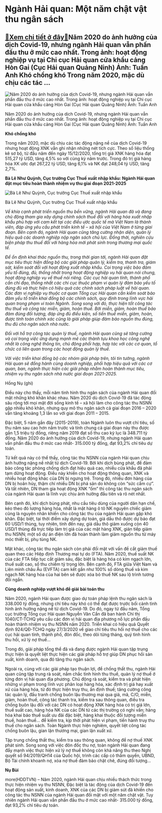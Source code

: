 Ngành Hải quan: Một năm chật vật thu ngân sách
==============================================

[:gift:Xem chi tiết ở đây:gift:](https://hddtvn.com/nganh-hai-quan-mot-nam-chat-vat-thu-ngan-sach/)Năm 2020 do ảnh hưởng của dịch Covid-19, nhưng ngành Hải quan vẫn phấn đấu thu ở mức cao nhất. Trong ảnh: hoạt động nghiệp vụ tại Chi cục Hải quan cửa khẩu cảng Hòn Gai (Cục Hải quan Quảng Ninh) Ảnh: Tuấn Anh Khó chồng khó Trong năm 2020, mặc dù chịu các tác …
--------------------------------------------------------------------------------------------------------------------------------------------------------------------------------------------------------------------------------------------------------------------





![Năm 2020 do ảnh hưởng của dịch Covid-19, nhưng ngành Hải quan vẫn phấn đấu thu ở mức cao nhất. Trong ảnh: hoạt động nghiệp vụ tại Chi cục Hải quan cửa khẩu cảng Hòn Gai (Cục Hải quan Quảng Ninh)	Ảnh: Tuấn Anh](https://hddtvn.com/wp-content/uploads/2021/01/2722_17-1.jpg "Năm 2020 do ảnh hưởng của dịch Covid-19, nhưng ngành Hải quan vẫn phấn đấu thu ở mức cao nhất. Trong ảnh: hoạt động nghiệp vụ tại Chi cục Hải quan cửa khẩu cảng Hòn Gai (Cục Hải quan Quảng Ninh)	Ảnh: Tuấn Anh")


Năm 2020 do ảnh hưởng của dịch Covid-19, nhưng ngành Hải quan vẫn phấn đấu thu ở mức cao nhất. Trong ảnh: hoạt động nghiệp vụ tại Chi cục Hải quan cửa khẩu cảng Hòn Gai (Cục Hải quan Quảng Ninh) Ảnh: Tuấn Anh



**Khó chồng khó**


Trong năm 2020, mặc dù chịu các tác động nặng nề của dịch Covid-19 nhưng hoạt động XNK vẫn ghi nhận những nét tích cực. Theo số liệu thống kê sơ bộ, từ đầu năm đến ngày 15/12/2020, tổng trị giá XNK hàng hóa đạt 515,27 tỷ USD, tăng 4,5% so với cùng kỳ năm trước. Trong đó trị giá hàng hóa XK ước đạt 267,22 tỷ USD, tăng 6,1% và NK đạt 248,04 tỷ USD, tăng 2,7%.





**Bà Lê Như Quỳnh, Cục trưởng Cục Thuế xuất nhập khẩu:** 
**Ngành Hải quan đặt mục tiêu hoàn thành nhiệm vụ thu giai đoạn 2021-2025**





![Bà Lê Như Quỳnh, Cục trưởng Cục Thuế xuất nhập khẩu](https://hddtvn.com/wp-content/uploads/2021/01/2705_15-_2314_C_Quynh.jpg "Bà Lê Như Quỳnh, Cục trưởng Cục Thuế xuất nhập khẩu")


Bà Lê Như Quỳnh, Cục trưởng Cục Thuế xuất nhập khẩu



*Về khía cạnh phát triển nguồn thu bền vững, ngành Hải quan đã và đang chủ động tham gia xây dựng chính sách thuế đối với hàng hóa xuất nhập khẩu phù hợp với cam kết tại các điều ước quốc tế mà Việt Nam là thành viên, đáp ứng yêu cầu phát triển kinh tế – xã hội của Việt Nam ở từng giai đoạn. Bên cạnh đó, ngành Hải quan cũng tăng cường nhận diện, quản lý hiệu quả các doanh nghiệp nộp ngân sách chủ lực. Đồng thời, nghiên cứu biện pháp thu thuế đối với hàng hóa mới phát sinh trong thương mại quốc tế.*


*Để ổn định khai thác nguồn thu, trong thời gian tới, ngành Hải quan đặt mục tiêu thực hiện đồng bộ các giải pháp quản lý, kiểm tra, thanh tra, giám sát, kiểm soát đối với hoạt động xuất nhập khẩu. Coi trọng việc bảo đảm yếu tố đúng, đủ, thống nhất trong hoạt động nghiệp vụ hải quan nói chung, hoạt động nghiệp vụ về thuế nói riêng. Các cục hải quan tỉnh, thành phố cần chỉ đạo, thống nhất các chi cục thuộc phạm vi quản lý đảm bảo yếu tố đúng đủ và thực hiện có hiệu quả các chính sách pháp luật về hải quan. Các đơn vị nghiệp vụ thuộc cơ quan Tổng cục Hải quan cần kiểm soát bảo đảm yếu tố triển khai đồng bộ các chính sách, quy định trong lĩnh vực hải quan trong phạm vi toàn Ngành. Song song với đó, thực hiện tốt công tác thu thuế và công tác miễn, giảm, hoàn thuế. Bởi miễn, giảm, hoàn thuế bảo đảm đúng đối tượng, đáp ứng đủ điều kiện, số tiền thuế miễn, giảm, hoàn, được tính toán chính xác cũng là giải pháp giúp đảm bảo nguồn thu đúng, thu đủ cho ngân sách nhà nước.*


*Đối với hỗ trợ công tác quản lý thuế, ngành Hải quan cũng sẽ tăng cường và coi trọng việc ứng dụng mạnh mẽ các thành tựu khoa học công nghệ nhất là công nghệ thông tin, chủ động phối hợp, hợp tác với các cơ quan, tổ chức có liên quan trong các hoạt động quản lý thuế.*


*Với việc triển khai đồng bộ các nhóm giải pháp trên, tôi tin tưởng, ngành Hải quan sẽ đồng hành cùng doanh nghiệp, phối hợp hiệu quả với các cơ quan, ban, ngành thực hiện các giải pháp nhằm hoàn thành mục tiêu, nhiệm vụ thu ngân sách nhà nước giai đoạn 2021-2025.*


Hồng Nụ (ghi)






Điều này cho thấy, mỗi năm tình hình thu ngân sách của ngành Hải quan đối mặt những khó khăn khác nhau. Năm 2020 dù dịch Covid-19 đã tác động sâu rộng tới mọi mặt đời sống kinh tế – xã hội làm cho công tác thu NSNN gặp nhiều khó khăn, nhưng quy mô thu ngân sách cả giai đoạn 2016 – 2020 vẫn tăng khoảng 1,3 lần so với giai đoạn 2011 – 2015.


Đặc biệt, 5 năm gần đây (2015-2019), toàn Ngành luôn thu vượt chỉ tiêu, số thu năm sau cao hơn năm trước và tính chung cả giai đoạn này thu được gần 1,5 triệu tỷ đồng, riêng năm 2019 đạt số thu cao kỷ lục là 348.711 tỷ đồng. Năm 2020 do ảnh hưởng của dịch Covid-19, nhưng ngành Hải quan vẫn phấn đấu thu ở mức cao nhất- 315.000 tỷ đồng, đạt 93,2% chỉ tiêu dự toán.


Từ kết quả này có thể thấy, công tác thu NSNN của ngành Hải quan chịu ảnh hưởng nặng nề nhất từ dịch Covid-19. Bởi khi dịch bùng phát, để đảm bảo công tác phòng chống dịch đạt hiệu quả cao, nhiều cửa khẩu đã phải tạm dừng hoạt động. Điều này khiến cho hoạt động thông quan, XNK và nhiều hoạt động khác của DN bị ngưng trệ. Trong đó, nhiều đơn hàng của DN bị hoãn hủy, thậm chí nhiều DN bị phá sản do không còn “sức cầm cự”. Và tất nhiên, DN tham gia hoạt động XNK “ốm” thì công tác thu ngân sách của ngành Hải quan là lĩnh vực chịu ảnh hưởng đầu tiên và rõ nét nhất.


Bên cạnh đó, khi dịch bùng phát, nhu cầu tiêu dùng của người dân hạn chế, kéo theo đó lượng hàng hóa, nhất là mặt hàng ô tô NK nguyên chiếc giảm cũng là nguyên nhân khiến cho công tác thu của ngành Hải quan gặp khó khăn. Đặc biệt, tại thời điểm xây dựng dự toán, giá dầu thô được dự báo đạt 60 USD/1 thùng, tuy nhiên, tính đến nay, giá dầu thô giảm xuống còn 40 USD/1 thùng đã trực tiếp làm trị giá của các mặt hàng XNK, gián tiếp giảm thu NSNN; một số dự án điện lớn đã hoàn thành làm giảm nguồn thu từ máy móc thiết bị, phụ tùng NK.


Mặt khác, công tác thu ngân sách còn phải đối mặt với vấn đề cắt giảm thuế quan theo các Hiệp định Thương mại tự do (FTA). Năm 2020, thuế suất NK của các FTA tiếp tục cắt giảm sâu, đặc biệt là hàng hóa có kim ngạch lớn, thuế suất cao, số thu chiếm tỷ trọng lớn. Bên cạnh đó, FTA giữa Việt Nam và Liên minh châu Âu (EVFTA) cam kết gần như 100% số dòng thuế và kim ngạch NK hàng hóa của hai bên sẽ được xóa bỏ thuế NK sau lộ trình tương đối ngắn.


**Cùng doanh nghiệp vượt khó để giải bài toán thu**


Năm 2020, ngành Hải quan được giao dự toán pháp lệnh thu ngân sách là 338.000 tỷ đồng, nhưng chỉ tiêu này khó có thể đạt được trước bối cảnh tình hình ảnh hưởng nặng nề từ dịch Covid-19. Do đó, ngay từ đầu năm, Tổng cục trưởng Tổng cục Hải quan Nguyễn Văn Cẩn đã ban hành Chỉ thị 1040/CT-TCHQ yêu cầu các đơn vị hải quan địa phương nỗ lực phấn đấu hoàn thành nhiệm vụ thu NSNN năm 2020. Triển khai có hiệu quả Quyết định 924/QĐ-TCHQ ngày 27/3/2020 về giao chỉ tiêu thu hồi nợ thuế cho các cục hải quan tỉnh, thành phố, đôn đốc, theo dõi từng tháng, quý tình hình thu hồi, xử lý nợ thuế…


Trong đó, giải pháp tổng thể đã và đang được ngành Hải quan tập trung thực hiện là quyết liệt thực hiện các giải pháp hỗ trợ giúp DN phục hồi sản xuất, kinh doanh, qua đó tăng thu ngân sách.


Ngoài ra, cùng với các giải pháp tạo thuận lợi, để chống thất thu, ngành Hải quan cũng tập trung rà soát, nắm chắc tình hình thu thuế, quản lý nợ thuế ở từng đơn vị hải quan địa phương. Chủ động rà soát, kiểm tra và phát hiện những vi phạm trong lĩnh vực phân loại hàng hóa, xác định trị giá hay xuất xứ của hàng hóa, từ đó thực hiện truy thu, ấn định thuế; tăng cường công tác quản lý, đấu tranh chống buôn lậu thương mại qua giá, mã, C/O, miễn, giảm, hoàn thuế, công tác thanh tra, kiểm tra sau thông quan, điều tra chống buôn lậu đối với các DN có hoạt động XNK hàng hóa có trị giá lớn, thuế suất cao, hàng hóa NK của các DN từ các thị trường có nghi vấn; hàng hóa khai báo thuế suất ưu đãi đặc biệt, hàng khai thuộc đối tượng miễn thuế, hoàn thuế… để kiểm tra, kịp thời phát hiện vi phạm, tiến hành truy thu thuế cho ngân sách. Toàn Ngành thực hiện nghiêm, quyết liệt công tác chống buôn lậu, gian lận thương mại, gian lận xuất xứ.


Tập trung chống thất thu, kiểm tra sau thông quan, không để nợ thuế XNK phát sinh. Song song với việc đôn đốc thu nợ, toàn ngành Hải quan đang đẩy mạnh việc thực hiện xử lý nợ thuế không còn khả năng thu theo Nghị quyết số 94/2019/QH14 của Quốc hội, trình các cấp có thẩm quyền, UBND, Bộ Tài chính khoanh nợ, xóa nợ thuế đảm bảo chặt chẽ, đúng đối tượng…




**Nụ Bùi**



more(HDDTVN) – Năm 2020, ngành Hải quan chịu nhiều thách thức trong thực hiện nhiệm vụ thu NSNN, Đặc biệt là tác động của dịch Covid-19 đến hoạt động sản xuất, kinh doanh, XNK của các DN bị giảm sút đã khiến cho công tác thu NSNN của ngành Hải quan đối mặt với một năm chật vật. Tuy nhiên ngành Hải quan vẫn phấn đấu thu ở mức cao nhất- 315.000 tỷ đồng, đạt 93,2% chỉ tiêu dự toán.

